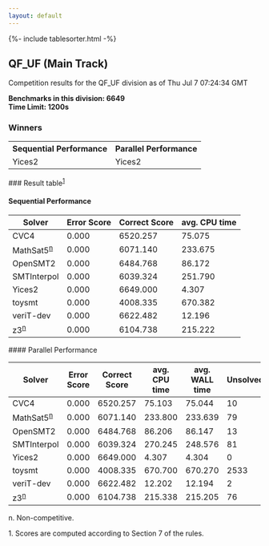 ```yaml
---
layout: default
---
```

{%- include tablesorter.html -%}

##  QF_UF (Main Track)

Competition results for the QF_UF division as of Thu Jul 7 07:24:34 GMT

**Benchmarks in this division: 6649**
<br/>
**Time Limit: 1200s**


### Winners
<table>
<tr>
<th class="center">Sequential Performance</th>
<th class="center">Parallel Performance</th>
</tr>
<tr class="center">
<td>Yices2</td>
<td>Yices2</td>
</tr>
</table>
### Result table<sup><a href="#fn1">1</a></sup>
 




#### Sequential Performance
<table id="sequential" class="result sorted">
<thead>
<tr>
<th class="center">Solver</th>
<th class="center">Error Score</th>
<th class="center">Correct Score</th>
<th class="center">avg. CPU time </th>
</tr>
</thead>
<tr>
<td>CVC4</td>
<td class="right">0.000</td>
<td class="right">6520.257</td>
<td class="right">75.075</td>
</tr>
<tr>
<td>MathSat5<SUP><a href="#fn">n</a></SUP>
</td>
<td class="right">0.000</td>
<td class="right">6071.140</td>
<td class="right">233.675</td>
</tr>
<tr>
<td>OpenSMT2</td>
<td class="right">0.000</td>
<td class="right">6484.768</td>
<td class="right">86.172</td>
</tr>
<tr>
<td>SMTInterpol</td>
<td class="right">0.000</td>
<td class="right">6039.324</td>
<td class="right">251.790</td>
</tr>
<tr>
<td>Yices2</td>
<td class="right">0.000</td>
<td class="right">6649.000</td>
<td class="right">4.307</td>
</tr>
<tr>
<td>toysmt</td>
<td class="right">0.000</td>
<td class="right">4008.335</td>
<td class="right">670.382</td>
</tr>
<tr>
<td>veriT-dev</td>
<td class="right">0.000</td>
<td class="right">6622.482</td>
<td class="right">12.196</td>
</tr>
<tr>
<td>z3<SUP><a href="#fn">n</a></SUP>
</td>
<td class="right">0.000</td>
<td class="right">6104.738</td>
<td class="right">215.222</td>
</tr>

</table>
#### Parallel Performance
<table id="parallel" class="result sorted">
<thead>
<tr>
<th class="center">Solver</th><th class="center">Error Score</th>
<th class="center">Correct Score</th>
<th class="center">avg. CPU time </th>
<th class="center">avg. WALL time </th>

<th class="center">Unsolved</th>
</tr>
</thead>
<tr>
<td>CVC4</td>
<td class="right">0.000</td>
<td class="right">6520.257</td>
<td class="right">75.103</td>
<td class="right">75.044</td>
<td class="right">10</td>
</tr>
<tr>
<td>MathSat5<SUP><a href="#fn">n</a></SUP>
</td>
<td class="right">0.000</td>
<td class="right">6071.140</td>
<td class="right">233.800</td>
<td class="right">233.639</td>
<td class="right">79</td>
</tr>
<tr>
<td>OpenSMT2</td>
<td class="right">0.000</td>
<td class="right">6484.768</td>
<td class="right">86.206</td>
<td class="right">86.147</td>
<td class="right">13</td>
</tr>
<tr>
<td>SMTInterpol</td>
<td class="right">0.000</td>
<td class="right">6039.324</td>
<td class="right">270.245</td>
<td class="right">248.576</td>
<td class="right">81</td>
</tr>
<tr>
<td>Yices2</td>
<td class="right">0.000</td>
<td class="right">6649.000</td>
<td class="right">4.307</td>
<td class="right">4.304</td>
<td class="right">0</td>
</tr>
<tr>
<td>toysmt</td>
<td class="right">0.000</td>
<td class="right">4008.335</td>
<td class="right">670.700</td>
<td class="right">670.270</td>
<td class="right">2533</td>
</tr>
<tr>
<td>veriT-dev</td>
<td class="right">0.000</td>
<td class="right">6622.482</td>
<td class="right">12.202</td>
<td class="right">12.194</td>
<td class="right">2</td>
</tr>
<tr>
<td>z3<SUP><a href="#fn">n</a></SUP>
</td>
<td class="right">0.000</td>
<td class="right">6104.738</td>
<td class="right">215.338</td>
<td class="right">215.205</td>
<td class="right">76</td>
</tr>
</table>
<span id="fn"> n. Non-competitive.</span>

<span id="fn1"> 1. Scores are computed according to Section 7 of the rules.</span>


